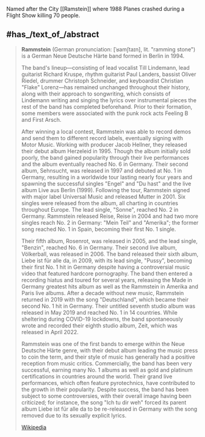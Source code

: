 

Named after the City [[Ramstein]] where 1988 Planes crashed during a Flight Show killing 70 people. 



## #has_/text_of_/abstract 

> **Rammstein** (German pronunciation: [ˈʁamʃtaɪn], lit. "ramming stone") 
> is a German Neue Deutsche Härte band formed in Berlin in 1994. 
> 
> The band's lineup—consisting of lead vocalist Till Lindemann, lead guitarist Richard Kruspe, rhythm guitarist Paul Landers, bassist Oliver Riedel, drummer Christoph Schneider, and keyboardist Christian "Flake" Lorenz—has remained unchanged throughout their history, along with their approach to songwriting, which consists of Lindemann writing and singing the lyrics over instrumental pieces the rest of the band has completed beforehand. Prior to their formation, some members were associated with the punk rock acts Feeling B and First Arsch.
>
> After winning a local contest, Rammstein was able to record demos and send them to different record labels, eventually signing with Motor Music. Working with producer Jacob Hellner, they released their debut album Herzeleid in 1995. Though the album initially sold poorly, the band gained popularity through their live performances and the album eventually reached No. 6 in Germany. Their second album, Sehnsucht, was released in 1997 and debuted at No. 1 in Germany, resulting in a worldwide tour lasting nearly four years and spawning the successful singles "Engel" and "Du hast" and the live album Live aus Berlin (1999). Following the tour, Rammstein signed with major label Universal Music and released Mutter in 2001. Six singles were released from the album, all charting in countries throughout Europe. The lead single, "Sonne", reached No. 2 in Germany. Rammstein released Reise, Reise in 2004 and had two more singles reach No. 2 in Germany: "Mein Teil" and "Amerika"; the former song reached No. 1 in Spain, becoming their first No. 1 single.
>
> Their fifth album, Rosenrot, was released in 2005, and the lead single, "Benzin", reached No. 6 in Germany. Their second live album, Völkerball, was released in 2006. The band released their sixth album, Liebe ist für alle da, in 2009, with its lead single, "Pussy", becoming their first No. 1 hit in Germany despite having a controversial music video that featured hardcore pornography. The band then entered a recording hiatus and toured for several years, releasing the Made in Germany greatest hits album as well as the Rammstein in Amerika and Paris live albums. After a decade without new music, Rammstein returned in 2019 with the song "Deutschland", which became their second No. 1 hit in Germany. Their untitled seventh studio album was released in May 2019 and reached No. 1 in 14 countries. While sheltering during COVID-19 lockdowns, the band spontaneously wrote and recorded their eighth studio album, Zeit, which was released in April 2022.
>
> Rammstein was one of the first bands to emerge within the Neue Deutsche Härte genre, with their debut album leading the music press to coin the term, and their style of music has generally had a positive reception from music critics. Commercially, the band has been very successful, earning many No. 1 albums as well as gold and platinum certifications in countries around the world. Their grand live performances, which often feature pyrotechnics, have contributed to the growth in their popularity. Despite success, the band has been subject to some controversies, with their overall image having been criticized; for instance, the song "Ich tu dir weh" forced its parent album Liebe ist für alle da to be re-released in Germany with the song removed due to its sexually explicit lyrics.
>
> [Wikipedia](https://en.wikipedia.org/wiki/Rammstein)

